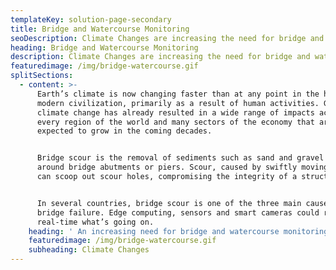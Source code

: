 ```yaml
---
templateKey: solution-page-secondary
title: Bridge and Watercourse Monitoring
seoDescription: Climate Changes are increasing the need for bridge and watercourse monitoring
heading: Bridge and Watercourse Monitoring
description: Climate Changes are increasing the need for bridge and watercourse monitoring
featuredimage: /img/bridge-watercourse.gif
splitSections:
  - content: >-
      Earth’s climate is now changing faster than at any point in the history of
      modern civilization, primarily as a result of human activities. Global
      climate change has already resulted in a wide range of impacts across
      every region of the world and many sectors of the economy that are
      expected to grow in the coming decades. 


      Bridge scour is the removal of sediments such as sand and gravel from
      around bridge abutments or piers. Scour, caused by swiftly moving water,
      can scoop out scour holes, compromising the integrity of a structure. 


      In several countries, bridge scour is one of the three main causes of
      bridge failure. Edge computing, sensors and smart cameras could report in
      real-time what’s going on.
    heading: ' An increasing need for bridge and watercourse monitoring'
    featuredimage: /img/bridge-watercourse.gif
    subheading: Climate Changes
---
```


